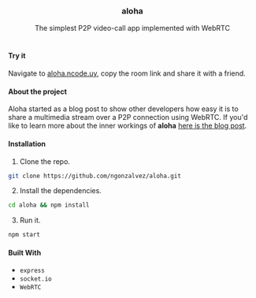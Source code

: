 <h3 align="center">aloha</h3>
<p align="center">The simplest P2P video-call app implemented with WebRTC</p>
<h1></h1>

#### Try it
Navigate to [aloha.ncode.uy](https://aloha.ncode.uy), copy the room link and share it with a friend.

#### About the project
Aloha started as a blog post to show other developers how easy it is to share a multimedia stream over a P2P connection using WebRTC. If you'd like to learn more about the inner workings of **aloha** [here is the blog post](https://ncode.uy/p2p-video-streaming-with-webrtc).

#### Installation
1. Clone the repo.
```sh
git clone https://github.com/ngonzalvez/aloha.git
```
2. Install the dependencies.
```sh
cd aloha && npm install
```
3. Run it.
```sh
npm start
```

#### Built With
- `express`
- `socket.io`
- `WebRTC`
